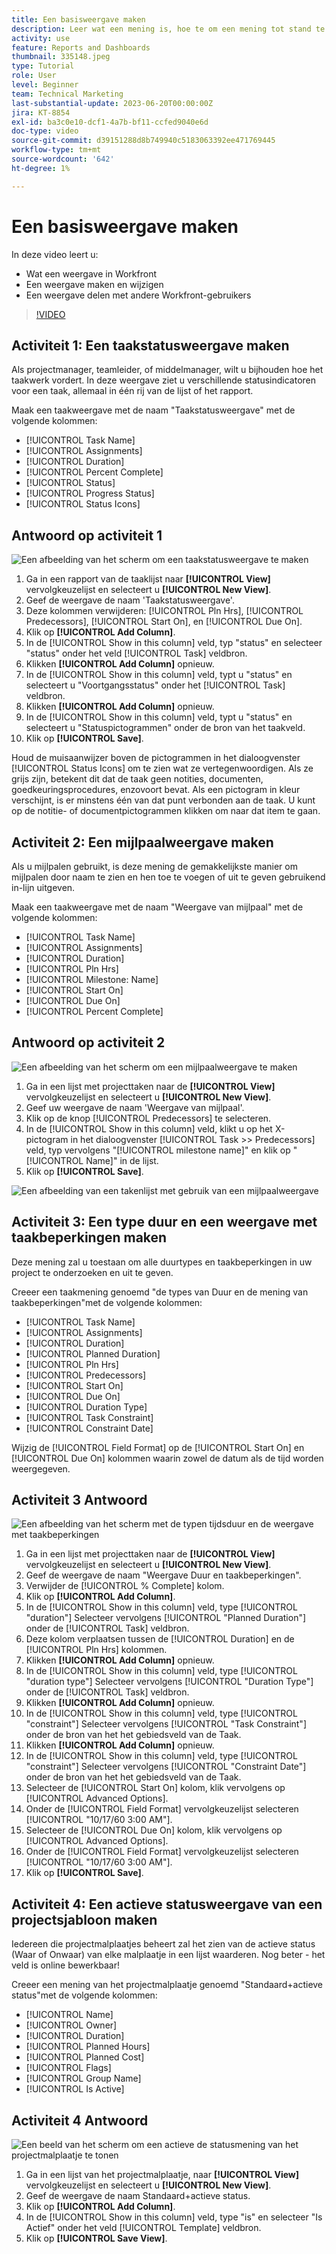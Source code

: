 ```yaml
---
title: Een basisweergave maken
description: Leer wat een mening is, hoe te om een mening tot stand te brengen, en hoe te om een mening met andere gebruikers in Workfront te delen.
activity: use
feature: Reports and Dashboards
thumbnail: 335148.jpeg
type: Tutorial
role: User
level: Beginner
team: Technical Marketing
last-substantial-update: 2023-06-20T00:00:00Z
jira: KT-8854
exl-id: ba3c0e10-dcf1-4a7b-bf11-ccfed9040e6d
doc-type: video
source-git-commit: d39151288d8b749940c5183063392ee471769445
workflow-type: tm+mt
source-wordcount: '642'
ht-degree: 1%

---
```


# Een basisweergave maken

In deze video leert u:

* Wat een weergave in Workfront
* Een weergave maken en wijzigen
* Een weergave delen met andere Workfront-gebruikers

>[!VIDEO](https://video.tv.adobe.com/v/335148/?quality=12&learn=on)

## Activiteit 1: Een taakstatusweergave maken

Als projectmanager, teamleider, of middelmanager, wilt u bijhouden hoe het taakwerk vordert. In deze weergave ziet u verschillende statusindicatoren voor een taak, allemaal in één rij van de lijst of het rapport.

Maak een taakweergave met de naam &quot;Taakstatusweergave&quot; met de volgende kolommen:

* [!UICONTROL Task Name]
* [!UICONTROL Assignments]
* [!UICONTROL Duration]
* [!UICONTROL Percent Complete]
* [!UICONTROL Status]
* [!UICONTROL Progress Status]
* [!UICONTROL Status Icons]

## Antwoord op activiteit 1

![Een afbeelding van het scherm om een taakstatusweergave te maken](assets/view-exercise.png)

1. Ga in een rapport van de taaklijst naar **[!UICONTROL View]** vervolgkeuzelijst en selecteert u **[!UICONTROL New View]**.
1. Geef de weergave de naam &#39;Taakstatusweergave&#39;.
1. Deze kolommen verwijderen: [!UICONTROL Pln Hrs], [!UICONTROL Predecessors], [!UICONTROL Start On], en [!UICONTROL Due On].
1. Klik op **[!UICONTROL Add Column]**.
1. In de [!UICONTROL Show in this column] veld, typ &quot;status&quot; en selecteer &quot;status&quot; onder het veld [!UICONTROL Task] veldbron.
1. Klikken **[!UICONTROL Add Column]** opnieuw.
1. In de [!UICONTROL Show in this column] veld, typt u &quot;status&quot; en selecteert u &quot;Voortgangsstatus&quot; onder het [!UICONTROL Task] veldbron.
1. Klikken **[!UICONTROL Add Column]** opnieuw.
1. In de [!UICONTROL Show in this column] veld, typt u &quot;status&quot; en selecteert u &quot;Statuspictogrammen&quot; onder de bron van het taakveld.
1. Klik op **[!UICONTROL Save]**.

Houd de muisaanwijzer boven de pictogrammen in het dialoogvenster [!UICONTROL Status Icons] om te zien wat ze vertegenwoordigen. Als ze grijs zijn, betekent dit dat de taak geen notities, documenten, goedkeuringsprocedures, enzovoort bevat. Als een pictogram in kleur verschijnt, is er minstens één van dat punt verbonden aan de taak. U kunt op de notitie- of documentpictogrammen klikken om naar dat item te gaan.

## Activiteit 2: Een mijlpaalweergave maken

Als u mijlpalen gebruikt, is deze mening de gemakkelijkste manier om mijlpalen door naam te zien en hen toe te voegen of uit te geven gebruikend in-lijn uitgeven.

Maak een taakweergave met de naam &quot;Weergave van mijlpaal&quot; met de volgende kolommen:

* [!UICONTROL Task Name]
* [!UICONTROL Assignments]
* [!UICONTROL Duration]
* [!UICONTROL Pln Hrs]
* [!UICONTROL Milestone: Name]
* [!UICONTROL Start On]
* [!UICONTROL Due On]
* [!UICONTROL Percent Complete]


## Antwoord op activiteit 2

![Een afbeelding van het scherm om een mijlpaalweergave te maken](assets/view-milestone-exercise-1.png)

1. Ga in een lijst met projecttaken naar de **[!UICONTROL View]** vervolgkeuzelijst en selecteert u **[!UICONTROL New View]**.
1. Geef uw weergave de naam &#39;Weergave van mijlpaal&#39;.
1. Klik op de knop [!UICONTROL Predecessors] te selecteren.
1. In de [!UICONTROL Show in this column] veld, klikt u op het X-pictogram in het dialoogvenster [!UICONTROL Task >> Predecessors] veld, typ vervolgens &quot;[!UICONTROL milestone name]&quot; en klik op &quot;[!UICONTROL Name]&quot; in de lijst.
1. Klik op **[!UICONTROL Save]**.

![Een afbeelding van een takenlijst met gebruik van een mijlpaalweergave](assets/view-milestone-exercise-2.png)

## Activiteit 3: Een type duur en een weergave met taakbeperkingen maken

Deze mening zal u toestaan om alle duurtypes en taakbeperkingen in uw project te onderzoeken en uit te geven.

Creeer een taakmening genoemd &quot;de types van Duur en de mening van taakbeperkingen&quot;met de volgende kolommen:

* [!UICONTROL Task Name]
* [!UICONTROL Assignments]
* [!UICONTROL Duration]
* [!UICONTROL Planned Duration]
* [!UICONTROL Pln Hrs]
* [!UICONTROL Predecessors]
* [!UICONTROL Start On]
* [!UICONTROL Due On]
* [!UICONTROL Duration Type]
* [!UICONTROL Task Constraint]
* [!UICONTROL Constraint Date]

Wijzig de [!UICONTROL Field Format] op de [!UICONTROL Start On] en [!UICONTROL Due On] kolommen waarin zowel de datum als de tijd worden weergegeven.

## Activiteit 3 Antwoord

![Een afbeelding van het scherm met de typen tijdsduur en de weergave met taakbeperkingen](assets/view-activity-3.png)

1. Ga in een lijst met projecttaken naar de **[!UICONTROL View]** vervolgkeuzelijst en selecteert u **[!UICONTROL New View]**.
1. Geef de weergave de naam &quot;Weergave Duur en taakbeperkingen&quot;.
1. Verwijder de [!UICONTROL % Complete] kolom.
1. Klik op **[!UICONTROL Add Column]**.
1. In de [!UICONTROL Show in this column] veld, type [!UICONTROL "duration"] Selecteer vervolgens [!UICONTROL "Planned Duration"] onder de [!UICONTROL Task] veldbron.
1. Deze kolom verplaatsen tussen de [!UICONTROL Duration] en de [!UICONTROL Pln Hrs] kolommen.
1. Klikken **[!UICONTROL Add Column]** opnieuw.
1. In de [!UICONTROL Show in this column] veld, type [!UICONTROL "duration type"] Selecteer vervolgens [!UICONTROL "Duration Type"] onder de [!UICONTROL Task] veldbron.
1. Klikken **[!UICONTROL Add Column]** opnieuw.
1. In de [!UICONTROL Show in this column] veld, type [!UICONTROL "constraint"] Selecteer vervolgens [!UICONTROL "Task Constraint"] onder de bron van het het gebiedsveld van de Taak.
1. Klikken **[!UICONTROL Add Column]** opnieuw.
1. In de [!UICONTROL Show in this column] veld, type [!UICONTROL "constraint"] Selecteer vervolgens [!UICONTROL "Constraint Date"] onder de bron van het het gebiedsveld van de Taak.
1. Selecteer de [!UICONTROL Start On] kolom, klik vervolgens op [!UICONTROL Advanced Options].
1. Onder de [!UICONTROL Field Format] vervolgkeuzelijst selecteren [!UICONTROL "10/17/60 3:00 AM"].
1. Selecteer de [!UICONTROL Due On] kolom, klik vervolgens op [!UICONTROL Advanced Options].
1. Onder de [!UICONTROL Field Format] vervolgkeuzelijst selecteren [!UICONTROL "10/17/60 3:00 AM"].
1. Klik op **[!UICONTROL Save]**.

## Activiteit 4: Een actieve statusweergave van een projectsjabloon maken

Iedereen die projectmalplaatjes beheert zal het zien van de actieve status (Waar of Onwaar) van elke malplaatje in een lijst waarderen. Nog beter - het veld is online bewerkbaar!

Creeer een mening van het projectmalplaatje genoemd &quot;Standaard+actieve status&quot;met de volgende kolommen:

* [!UICONTROL Name]
* [!UICONTROL Owner]
* [!UICONTROL Duration]
* [!UICONTROL Planned Hours]
* [!UICONTROL Planned Cost]
* [!UICONTROL Flags]
* [!UICONTROL Group Name]
* [!UICONTROL Is Active]


## Activiteit 4 Antwoord

![Een beeld van het scherm om een actieve de statusmening van het projectmalplaatje te tonen](assets/view-activity-4.png)

1. Ga in een lijst van het projectmalplaatje, naar **[!UICONTROL View]** vervolgkeuzelijst en selecteert u **[!UICONTROL New View]**.
1. Geef de weergave de naam Standaard+actieve status.
1. Klik op **[!UICONTROL Add Column]**.
1. In de [!UICONTROL Show in this column] veld, type &quot;is&quot; en selecteer &quot;Is Actief&quot; onder het veld [!UICONTROL Template] veldbron.
1. Klik op **[!UICONTROL Save View]**.

